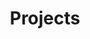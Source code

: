 ---
layout: collection
title: "Projects"
permalink: /projects/
collection: projects
entries_layout: grid
classes: wide
---